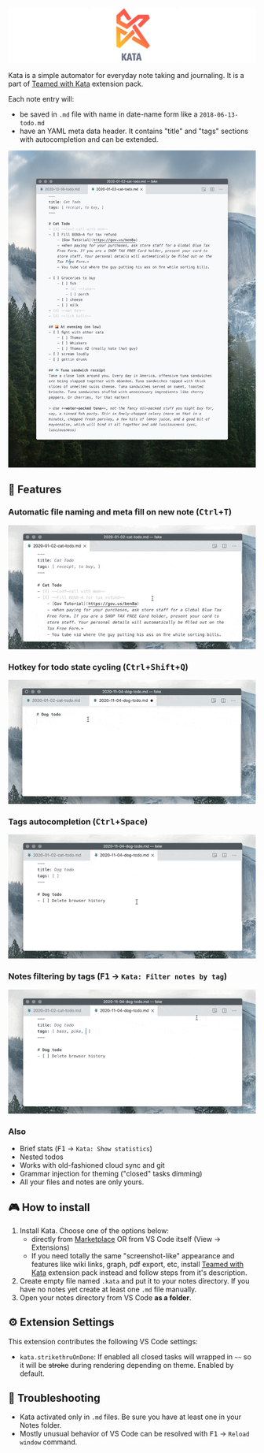 ![kata logo](./meta/kata-logo.jpg)

Kata is a simple automator for everyday note taking and journaling. It is a part of [Teamed with Kata](https://marketplace.visualstudio.com/items?itemName=atarity.teamed-with-kata) extension pack.

Each note entry will:
- be saved in `.md` file with name in date-name form like a `2018-06-13-todo.md`
- have an YAML meta data header. It contains "title" and "tags" sections with autocompletion and can be extended.

![kata screen](./meta/kata-screen.jpg)

## 🦄 Features
### Automatic file naming and meta fill on new note (<kbd>Ctrl</kbd>+<kbd>T</kbd>)

![create note](./meta/new-note-b.gif)

### Hotkey for todo state cycling (<kbd>Ctrl</kbd>+<kbd>Shift</kbd>+<kbd>Q</kbd>)

![create note](./meta/todo-cycle-b.gif)

### Tags autocompletion (<kbd>Ctrl</kbd>+<kbd>Space</kbd>)

![tags autocompletion](./meta/tags-completion-b.gif)

### Notes filtering by tags (<kbd>F1</kbd> → `Kata: Filter notes by tag`)

![filter by tag](./meta/filter-b.gif)

### Also
- Brief stats (<kbd>F1</kbd> → `Kata: Show statistics`)
- Nested todos
- Works with old-fashioned cloud sync and git
- Grammar injection for theming ("closed" tasks dimming)
- All your files and notes are only yours.

## 🎮 How to install
1. Install Kata. Choose one of the options below:
    - directly from [Marketplace](https://marketplace.visualstudio.com/items?itemName=atarity.kata) OR from VS Code itself (View → Extensions)
    - If you need totally the same "screenshot-like" appearance and features like wiki links, graph, pdf export, etc, install [Teamed with Kata](https://marketplace.visualstudio.com/items?itemName=atarity.teamed-with-kata) extension pack instead and follow steps from it's description.
1. Create empty file named `.kata` and put it to your notes directory. If you have no notes yet create at least one `.md` file manually.
1. Open your notes directory from VS Code **as a folder**.

## ⚙️ Extension Settings
This extension contributes the following VS Code settings:

* `kata.strikethruOnDone`: If enabled all closed tasks will wrapped in `~~` so it will be ~~stroke~~ during rendering depending on theme. Enabled by default.

## 🔧 Troubleshooting
- Kata activated only in `.md` files. Be sure you have at least one in your Notes folder.
- Mostly unusual behavior of VS Code can be resolved with <kbd>F1</kbd> → `Reload window` command.